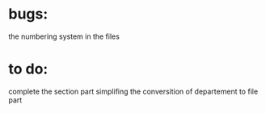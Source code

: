 # bugs:
the numbering system in the files

# to do:   
complete the section part
simplifing the conversition of departement to file part
